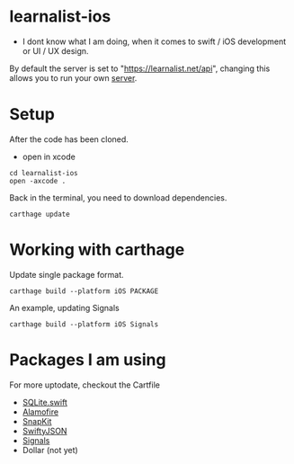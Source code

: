 # learnalist-ios
- I dont know what I am doing, when it comes to swift / iOS development or UI / UX design.

By default the server is set to "https://learnalist.net/api", changing this
allows you to run your own [server](https://github.com/freshteapot/learnalist-api).

# Setup
After the code has been cloned.

- open in xcode

```
cd learnalist-ios
open -axcode .
```

Back in the terminal, you need to download dependencies.

```
carthage update
```

# Working with carthage

Update single package format.

```
carthage build --platform iOS PACKAGE
```
An example, updating Signals
```
carthage build --platform iOS Signals
```

# Packages I am using
For more uptodate, checkout the Cartfile

- [SQLite.swift](https://github.com/stephencelis/SQLite.swift)
- [Alamofire](https://github.com/Alamofire/Alamofire)
- [SnapKit](https://github.com/SnapKit/SnapKit)
- [SwiftyJSON](https://github.com/SwiftyJSON/SwiftyJSON)
- [Signals](https://github.com/artman/Signals/)
- Dollar (not yet)
